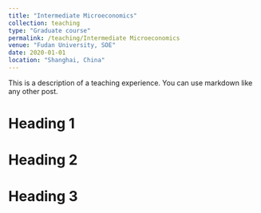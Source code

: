 ```yaml
---
title: "Intermediate Microeconomics"
collection: teaching
type: "Graduate course"
permalink: /teaching/Intermediate Microeconomics
venue: "Fudan University, SOE"
date: 2020-01-01
location: "Shanghai, China"
---
```


This is a description of a teaching experience. You can use markdown like any other post.

Heading 1
======

Heading 2
======

Heading 3
======
